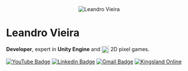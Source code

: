 <div style="text-align: center;">
  <img src="https://i.pinimg.com/564x/7e/94/b4/7e94b4b6fe5c93cc09936888457710e8.jpg" alt="Leandro Vieira">
</div>

# Leandro Vieira

**Developer**, expert in **Unity Engine** and <img align="center" alt="<3" height="20" width="" src="https://images-wixmp-ed30a86b8c4ca887773594c2.wixmp.com/f/17fa94fb-0ae5-45a2-8313-2d3eedaf69db/d8fohut-eb4f893c-d1ad-4111-8e05-29993454b082.gif?token=eyJ0eXAiOiJKV1QiLCJhbGciOiJIUzI1NiJ9.eyJpc3MiOiJ1cm46YXBwOjdlMGQxODg5ODIyNjQzNzNhNWYwZDQxNWVhMGQyNmUwIiwic3ViIjoidXJuOmFwcDo3ZTBkMTg4OTgyMjY0MzczYTVmMGQ0MTVlYTBkMjZlMCIsImF1ZCI6WyJ1cm46c2VydmljZTpmaWxlLmRvd25sb2FkIl0sIm9iaiI6W1t7InBhdGgiOiIvZi8xN2ZhOTRmYi0wYWU1LTQ1YTItODMxMy0yZDNlZWRhZjY5ZGIvZDhmb2h1dC1lYjRmODkzYy1kMWFkLTQxMTEtOGUwNS0yOTk5MzQ1NGIwODIuZ2lmIn1dXX0.BS_NVOfP7moX35kDY4MtYba6eTrdRwh16GIAwUK8eQ8"> 2D pixel games.


[![YouTube Badge](https://img.shields.io/badge/-twotvgames-white?style=flat&logo=YouTube&logoColor=ff0000&link=https://www.youtube.com/twotvgames?view_as=subscriber)](https://www.youtube.com/twotvgames?view_as=subscriber)
[![Linkedin Badge](https://img.shields.io/badge/-leandroviieira-blue?style=flat-square&logo=Linkedin&logoColor=white&link=https://www.linkedin.com/in/leandroviieira/)](https://www.linkedin.com/in/leandroviieira/)
[![Gmail Badge](https://img.shields.io/badge/-leandrovieira92@gmail.com-c14438?style=flat-square&logo=Gmail&logoColor=white&link=mailto:leandrovieira92@gmail.com)](mailto:leandrovieira92@gmail.com)
[![Kingsland Online](https://img.shields.io/badge/Kingsland_Online-2ea44f)](https://kingsland-online.com/)
